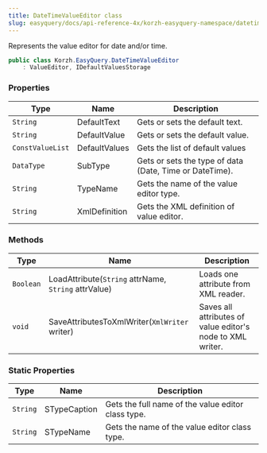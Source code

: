 ```yaml
---
title: DateTimeValueEditor class
slug: easyquery/docs/api-reference-4x/korzh-easyquery-namespace/datetimevalueeditor-class
---
```



Represents the value editor for date and/or time.
```csharp
public class Korzh.EasyQuery.DateTimeValueEditor
    : ValueEditor, IDefaultValuesStorage

```

### Properties

| Type | Name | Description | 
| --- | --- | --- | 
| `String` | DefaultText | Gets or sets the default text. | 
| `String` | DefaultValue | Gets or sets the default value. | 
| `ConstValueList` | DefaultValues | Gets the list of default values | 
| `DataType` | SubType | Gets or sets the type of data (Date, Time or DateTime). | 
| `String` | TypeName | Gets the name of the value editor type. | 
| `String` | XmlDefinition | Gets the XML definition of value editor. | 


### Methods

| Type | Name | Description | 
| --- | --- | --- | 
| `Boolean` | LoadAttribute(`String` attrName, `String` attrValue) | Loads one attribute from XML reader. | 
| `void` | SaveAttributesToXmlWriter(`XmlWriter` writer) | Saves all attributes of value editor's node to XML writer. | 


### Static Properties

| Type | Name | Description | 
| --- | --- | --- | 
| `String` | STypeCaption | Gets the full name of the value editor class type. | 
| `String` | STypeName | Gets the name of the value editor class type. |